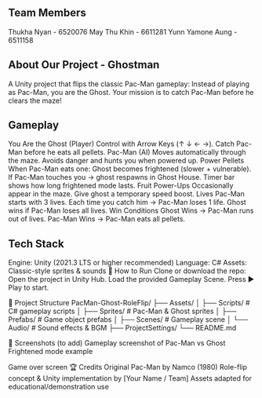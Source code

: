## Team Members
Thukha Nyan - 6520076 May Thu Khin - 6611281 Yunn Yamone Aung - 6511158

## About Our Project - Ghostman
A Unity project that flips the classic Pac-Man gameplay:
Instead of playing as Pac-Man, you are the Ghost. Your mission is to catch Pac-Man before he clears the maze!

## Gameplay
You Are the Ghost (Player)
Control with Arrow Keys (↑ ↓ ← →).
Catch Pac-Man before he eats all pellets.
Pac-Man (AI)
Moves automatically through the maze.
Avoids danger and hunts you when powered up.
Power Pellets
When Pac-Man eats one:
Ghost becomes frightened (slower + vulnerable).
If Pac-Man touches you → ghost respawns in Ghost House.
Timer bar shows how long frightened mode lasts.
Fruit Power-Ups
Occasionally appear in the maze.
Give ghost a temporary speed boost.
Lives
Pac-Man starts with 3 lives.
Each time you catch him → Pac-Man loses 1 life.
Ghost wins if Pac-Man loses all lives.
Win Conditions
Ghost Wins → Pac-Man runs out of lives.
Pac-Man Wins → Pac-Man eats all pellets.

## Tech Stack
Engine: Unity (2021.3 LTS or higher recommended)
Language: C#
Assets: Classic-style sprites & sounds
🚀 How to Run
Clone or download the repo:
Open the project in Unity Hub.
Load the provided Gameplay Scene.
Press ▶️ Play to start.

📂 Project Structure
PacMan-Ghost-RoleFlip/
 ├── Assets/
 │   ├── Scripts/         # C# gameplay scripts │   ├── Sprites/         # Pac-Man & Ghost sprites │   ├── Prefabs/         # Game object prefabs │   ├── Scenes/          # Gameplay scene │   └── Audio/           # Sound effects & BGM ├── ProjectSettings/
 └── README.md



📸 Screenshots (to add)
Gameplay screenshot of Pac-Man vs Ghost
Frightened mode example

Game over screen
🏆 Credits
Original Pac-Man by Namco (1980)
Role-flip concept & Unity implementation by [Your Name / Team]
Assets adapted for educational/demonstration use
